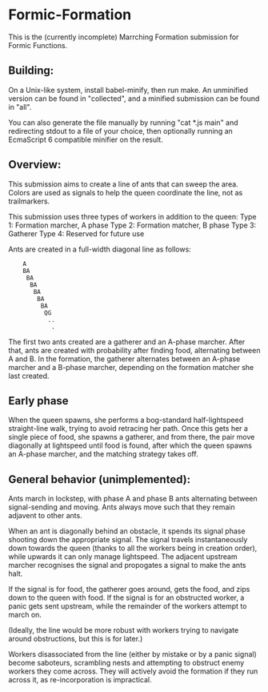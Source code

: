 Formic-Formation
======

This is the (currently incomplete) Marrching Formation submission for Formic Functions. 

Building:
------

On a Unix-like system, install babel-minify, then run make. An unminified version can be found in "collected", and a minified submission can be found in "all". 

You can also generate the file manually by running "cat *.js main" and redirecting stdout to a file of your choice, then optionally running an EcmaScript 6 compatible minifier on the result. 

Overview:
------

This submission aims to create a line of ants that can sweep the area. Colors are used as signals to help the queen coordinate the line, not as trailmarkers. 

This submission uses three types of workers in addition to the queen:
    Type 1: Formation marcher, A phase
    Type 2: Formation matcher, B phase
    Type 3: Gatherer
    Type 4: Reserved for future use

Ants are created in a full-width diagonal line as follows: 

        A
        BA
         BA
          BA
           BA
            BA
             BA
              QG
               ..
                .

The first two ants created are a gatherer and an A-phase marcher. After that, ants are created with probability after finding food, alternating between A and B. In the formation, the gatherer alternates between an A-phase marcher and a B-phase marcher, depending on the formation matcher she last created. 

Early phase
------

When the queen spawns, she performs a bog-standard half-lightspeed straight-line walk, trying to avoid retracing her path. Once this gets her a single piece of food, she spawns a gatherer, and from there, the pair move diagonally at lightspeed until food is found, after which the queen spawns an A-phase marcher, and the matching strategy takes off. 

General behavior (unimplemented):
------

Ants march in lockstep, with phase A and phase B ants alternating between signal-sending and moving. Ants always move such that they remain adjavent to other ants. 

When an ant is diagonally behind an obstacle, it spends its signal phase shooting down the appropriate signal. The signal travels instantaneously down towards the queen (thanks to all the workers being in creation order), while upwards it can only manage lightspeed. The adjacent upstream marcher recognises the signal and propogates a signal to make the ants halt. 

If the signal is for food, the gatherer goes around, gets the food, and zips down to the queen with food. If the signal is for an obstructed worker, a panic gets sent upstream, while the remainder of the workers attempt to march on. 

(Ideally, the line would be more robust with workers trying to navigate around obstructions, but this is for later.) 

Workers disassociated from the line (either by mistake or by a panic signal) become saboteurs, scrambling nests and attempting to obstruct enemy workers they come across. They will actively avoid the formation if they run across it, as re-incorporation is impractical. 
